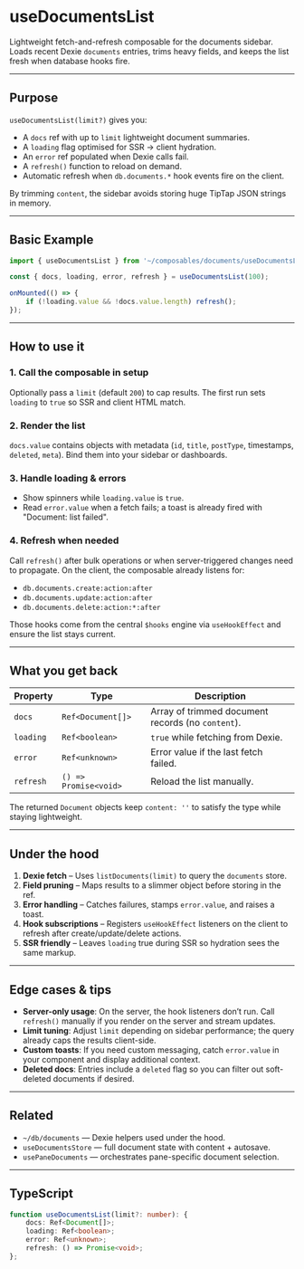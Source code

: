 # useDocumentsList

Lightweight fetch-and-refresh composable for the documents sidebar. Loads recent Dexie `documents` entries, trims heavy fields, and keeps the list fresh when database hooks fire.

---

## Purpose

`useDocumentsList(limit?)` gives you:

-   A `docs` ref with up to `limit` lightweight document summaries.
-   A `loading` flag optimised for SSR → client hydration.
-   An `error` ref populated when Dexie calls fail.
-   A `refresh()` function to reload on demand.
-   Automatic refresh when `db.documents.*` hook events fire on the client.

By trimming `content`, the sidebar avoids storing huge TipTap JSON strings in memory.

---

## Basic Example

```ts
import { useDocumentsList } from '~/composables/documents/useDocumentsList';

const { docs, loading, error, refresh } = useDocumentsList(100);

onMounted(() => {
    if (!loading.value && !docs.value.length) refresh();
});
```

---

## How to use it

### 1. Call the composable in setup

Optionally pass a `limit` (default `200`) to cap results. The first run sets `loading` to `true` so SSR and client HTML match.

### 2. Render the list

`docs.value` contains objects with metadata (`id`, `title`, `postType`, timestamps, `deleted`, `meta`). Bind them into your sidebar or dashboards.

### 3. Handle loading & errors

-   Show spinners while `loading.value` is `true`.
-   Read `error.value` when a fetch fails; a toast is already fired with "Document: list failed".

### 4. Refresh when needed

Call `refresh()` after bulk operations or when server-triggered changes need to propagate. On the client, the composable already listens for:

-   `db.documents.create:action:after`
-   `db.documents.update:action:after`
-   `db.documents.delete:action:*:after`

Those hooks come from the central `$hooks` engine via `useHookEffect` and ensure the list stays current.

---

## What you get back

| Property  | Type                  | Description                                       |
| --------- | --------------------- | ------------------------------------------------- |
| `docs`    | `Ref<Document[]>`     | Array of trimmed document records (no `content`). |
| `loading` | `Ref<boolean>`        | `true` while fetching from Dexie.                 |
| `error`   | `Ref<unknown>`        | Error value if the last fetch failed.             |
| `refresh` | `() => Promise<void>` | Reload the list manually.                         |

The returned `Document` objects keep `content: ''` to satisfy the type while staying lightweight.

---

## Under the hood

1. **Dexie fetch** – Uses `listDocuments(limit)` to query the `documents` store.
2. **Field pruning** – Maps results to a slimmer object before storing in the ref.
3. **Error handling** – Catches failures, stamps `error.value`, and raises a toast.
4. **Hook subscriptions** – Registers `useHookEffect` listeners on the client to refresh after create/update/delete actions.
5. **SSR friendly** – Leaves `loading` true during SSR so hydration sees the same markup.

---

## Edge cases & tips

-   **Server-only usage**: On the server, the hook listeners don’t run. Call `refresh()` manually if you render on the server and stream updates.
-   **Limit tuning**: Adjust `limit` depending on sidebar performance; the query already caps the results client-side.
-   **Custom toasts**: If you need custom messaging, catch `error.value` in your component and display additional context.
-   **Deleted docs**: Entries include a `deleted` flag so you can filter out soft-deleted documents if desired.

---

## Related

-   `~/db/documents` — Dexie helpers used under the hood.
-   `useDocumentsStore` — full document state with content + autosave.
-   `usePaneDocuments` — orchestrates pane-specific document selection.

---

## TypeScript

```ts
function useDocumentsList(limit?: number): {
    docs: Ref<Document[]>;
    loading: Ref<boolean>;
    error: Ref<unknown>;
    refresh: () => Promise<void>;
};
```
